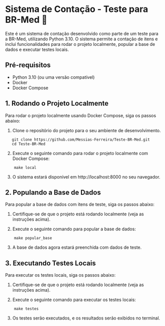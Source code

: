# Sistema de Contação - Teste para BR-Med :rocket:

Este é um sistema de contação desenvolvido como parte de um teste para a BR-Med, utilizando Python 3.10. O sistema permite a contação de itens e inclui funcionalidades para rodar o projeto localmente, popular a base de dados e executar testes locais.

## Pré-requisitos

- Python 3.10 (ou uma versão compatível)
- Docker
- Docker Compose


## 1. Rodando o Projeto Localmente

Para rodar o projeto localmente usando Docker Compose, siga os passos abaixo:

1. Clone o repositório do projeto para o seu ambiente de desenvolvimento.

~~~shell
   git clone https://github.com/Messias-Ferreira/Teste-BR-Med.git
   cd Teste-BR-Med
~~~
2. Execute o seguinte comando para rodar o projeto localmente com Docker Compose:
~~~shell
    make local
~~~
3. O sistema estará disponível em http://localhost:8000 no seu navegador.


## 2. Populando a Base de Dados

Para popular a base de dados com itens de teste, siga os passos abaixo:

1. Certifique-se de que o projeto está rodando localmente (veja as instruções acima).

2. Execute o seguinte comando para popular a base de dados:

~~~shell
    make popular_base
~~~
3. A base de dados agora estará preenchida com dados de teste.

## 3. Executando Testes Locais

Para executar os testes locais, siga os passos abaixo:

1. Certifique-se de que o projeto está rodando localmente (veja as instruções acima).

2. Execute o seguinte comando para executar os testes locais:
~~~shell
    make testes
~~~
3. Os testes serão executados, e os resultados serão exibidos no terminal.